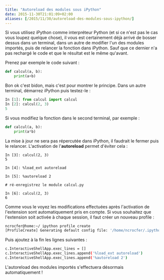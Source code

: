 ```yaml
---
title: "Autoreload des modules sous iPython"
date: 2015-11-30T21:01:09+02:00
aliases: [/2015/11/30/autoreload-des-modules-sous-ipython/]
---
```


Si vous utilisez iPython comme interpréteur Python (et si ce n'est pas le cas vous loupez quelque chose), il vous est certainement déjà arrivé de bosser dessus dans un terminal, dans un autre de modifier l'un des modules importés, puis de relancer la fonction dans iPython. Sauf que ce dernier n'a pas rechargé le code et que le résultat est le même qu'avant.

<!--more-->

Prenez par exemple le code suivant :

```python
def calcul(a, b):
    print(a+b)
```

Bon ok c'est bidon, mais c'est pour montrer le principe. Dans un autre terminal, démarrez iPython puis testez-le :

```python
In [1]: from calcul import calcul
In [2]: calcul(2, 3)
5
```

Si vous modifiez la fonction dans le second terminal, par exemple :

```python
def calcul(a, b):
    print(a*b)
```

La mise à jour ne sera pas répercutée dans iPython, il faudrait le fermer puis le relancer. L'activation de l'**autoreload** permet d'éviter cela :

```ipython
In [3]: calcul(2, 3)
5

In [4]: %load_ext autoreload

In [5]: %autoreload 2

# ré-enregistrez le module calcul.py

In [6]: calcul(2, 3)
6
```

Comme vous le voyez les modifications effectuées après l'activation de l'extension sont automatiquement pris en compte. Si vous souhaitez que l'extension soit activée à chaque session, il faut créer un nouveau profile :

```bash
ncrocfer@home:~/ ipython profile create
[ProfileCreate] Generating default config file: '/home/ncrocfer/.ipython/profile_default/ipython_config.py'
```

Puis ajoutez à la fin les lignes suivantes :

```bash
c.InteractiveShellApp.exec_lines = []
c.InteractiveShellApp.exec_lines.append('%load_ext autoreload')
c.InteractiveShellApp.exec_lines.append('%autoreload 2')
```

L'autoreload des modules importés s'effectuera désormais automatiquement !
